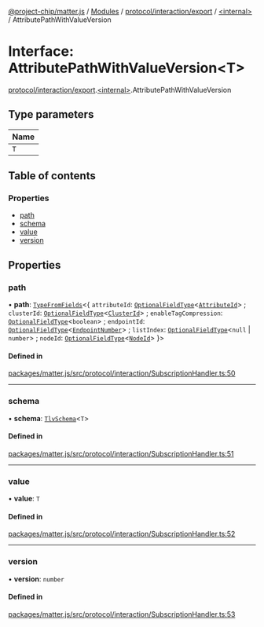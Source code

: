[@project-chip/matter.js](../README.md) / [Modules](../modules.md) / [protocol/interaction/export](../modules/protocol_interaction_export.md) / [\<internal\>](../modules/protocol_interaction_export._internal_.md) / AttributePathWithValueVersion

# Interface: AttributePathWithValueVersion\<T\>

[protocol/interaction/export](../modules/protocol_interaction_export.md).[\<internal\>](../modules/protocol_interaction_export._internal_.md).AttributePathWithValueVersion

## Type parameters

| Name |
| :------ |
| `T` |

## Table of contents

### Properties

- [path](protocol_interaction_export._internal_.AttributePathWithValueVersion.md#path)
- [schema](protocol_interaction_export._internal_.AttributePathWithValueVersion.md#schema)
- [value](protocol_interaction_export._internal_.AttributePathWithValueVersion.md#value)
- [version](protocol_interaction_export._internal_.AttributePathWithValueVersion.md#version)

## Properties

### path

• **path**: [`TypeFromFields`](../modules/tlv_export.md#typefromfields)\<\{ `attributeId`: [`OptionalFieldType`](tlv_export.OptionalFieldType.md)\<[`AttributeId`](../modules/datatype_export.md#attributeid)\> ; `clusterId`: [`OptionalFieldType`](tlv_export.OptionalFieldType.md)\<[`ClusterId`](../modules/datatype_export.md#clusterid)\> ; `enableTagCompression`: [`OptionalFieldType`](tlv_export.OptionalFieldType.md)\<`boolean`\> ; `endpointId`: [`OptionalFieldType`](tlv_export.OptionalFieldType.md)\<[`EndpointNumber`](../modules/datatype_export.md#endpointnumber)\> ; `listIndex`: [`OptionalFieldType`](tlv_export.OptionalFieldType.md)\<``null`` \| `number`\> ; `nodeId`: [`OptionalFieldType`](tlv_export.OptionalFieldType.md)\<[`NodeId`](../modules/datatype_export.md#nodeid)\>  }\>

#### Defined in

[packages/matter.js/src/protocol/interaction/SubscriptionHandler.ts:50](https://github.com/project-chip/matter.js/blob/2d9f2165d2672864fda3496a6d0d5f93597f82c6/packages/matter.js/src/protocol/interaction/SubscriptionHandler.ts#L50)

___

### schema

• **schema**: [`TlvSchema`](../classes/tlv_export.TlvSchema.md)\<`T`\>

#### Defined in

[packages/matter.js/src/protocol/interaction/SubscriptionHandler.ts:51](https://github.com/project-chip/matter.js/blob/2d9f2165d2672864fda3496a6d0d5f93597f82c6/packages/matter.js/src/protocol/interaction/SubscriptionHandler.ts#L51)

___

### value

• **value**: `T`

#### Defined in

[packages/matter.js/src/protocol/interaction/SubscriptionHandler.ts:52](https://github.com/project-chip/matter.js/blob/2d9f2165d2672864fda3496a6d0d5f93597f82c6/packages/matter.js/src/protocol/interaction/SubscriptionHandler.ts#L52)

___

### version

• **version**: `number`

#### Defined in

[packages/matter.js/src/protocol/interaction/SubscriptionHandler.ts:53](https://github.com/project-chip/matter.js/blob/2d9f2165d2672864fda3496a6d0d5f93597f82c6/packages/matter.js/src/protocol/interaction/SubscriptionHandler.ts#L53)
